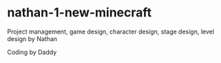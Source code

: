 # nathan-1-new-minecraft
Project management, game design, character design, stage design, level design by Nathan

Coding by Daddy
